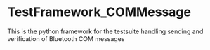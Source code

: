 # TestFramework_COMMessage
This is the python framework for the testsuite handling sending and verification of Bluetooth COM messages
